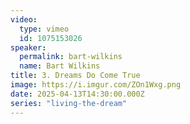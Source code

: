 ```yaml
---
video:
  type: vimeo
  id: 1075153026
speaker:
  permalink: bart-wilkins
  name: Bart Wilkins
title: 3. Dreams Do Come True
image: https://i.imgur.com/ZOn1Wxg.png
date: 2025-04-13T14:30:00.000Z
series: "living-the-dream"
---
```

